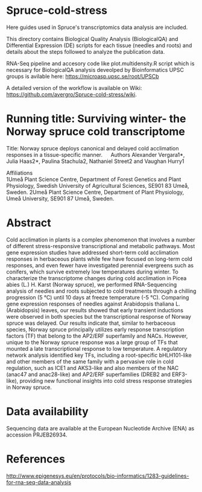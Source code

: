 
# Spruce-cold-stress

Here guides used in Spruce's transcriptomics data analysis are included.

This directory contains Biological Quality Analysis (BiologicalQA) and Differential Expression (DE) scripts for each tissue (needles and roots) and details about the steps followed to analyze the publication data.  

RNA-Seq pipeline and accesory code like plot.multidensity.R script which is necessary for BiologicalQA analysis deveolped by Bioinformatics UPSC groups is avilable here:
https://microasp.upsc.se/root/UPSCb

A detailed version of the workflow is available on Wiki:
https://github.com/avergro/Spruce-cold-stress/wiki.


# Running title: Surviving winter- the Norway spruce cold transcriptome

Title: Norway spruce deploys canonical and delayed cold acclimation responses in a  tissue-specific manner. 
 
Authors 
	Alexander Vergara1*, Julia Haas2*, Paulina Stachula2, Nathaniel Street2 and Vaughan Hurry1

Affiliations	
	1Umeå Plant Science Centre, Department of Forest Genetics and Plant Physiology, Swedish University of Agricultural Sciences, SE901 83 Umeå, Sweden. 2Umeå Plant Science Centre, Department of Plant Physiology, Umeå University, SE901 87 Umeå, Sweden.

# Abstract

Cold acclimation in plants is a complex phenomenon that involves a number of different stress-responsive transcriptional and metabolic pathways.  Most gene expression studies have addressed short-term cold acclimation responses in herbaceous plants while few have focused on long-term cold responses, and even fewer have investigated perennial evergreens such as conifers, which survive extremely low temperatures during winter. To characterize the transcriptome changes during cold acclimation in Picea abies (L.) H. Karst (Norway spruce), we performed RNA-Sequencing analysis of needles and roots subjected to cold treatments through a chilling progression (5 °C) until 10 days at freeze temperature (-5 °C). Comparing gene expression responses of needles against Arabidopsis thaliana L. (Arabidopsis) leaves, our results showed that early transient inductions were observed in both species but the transcriptional response of Norway spruce was delayed. Our results indicate that, similar to herbaceous species, Norway spruce principally utilizes early response transcription factors (TF) that belong to the AP2/ERF superfamily and NACs. However, unique to the Norway spruce response was a large group of TFs that mounted a late transcriptional response to low temperature. A regulatory network analysis identified key TFs, including a root-specific bHLH101-like and other members of the same family with a pervasive role in cold regulation, such as ICE1 and AKS3-like and also members of the NAC (anac47 and anac28-like) and AP2/ERF superfamilies (DREB2 and ERF3-like), providing new functional insights into cold stress response strategies in Norway spruce.

# Data availability

Sequencing data are available at the European Nucleotide Archive (ENA) as accession PRJEB26934.

# References

http://www.epigenesys.eu/en/protocols/bio-informatics/1283-guidelines-for-rna-seq-data-analysis

